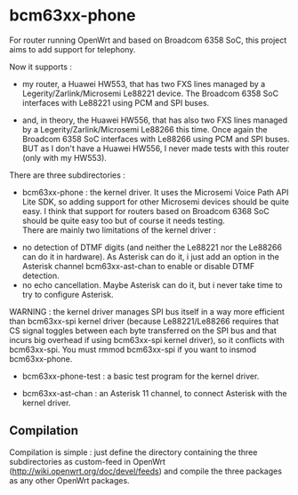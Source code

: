 # bcm63xx-phone

For router running OpenWrt and based on Broadcom 6358 SoC, this project aims to add support for telephony.

Now it supports :

- my router, a Huawei HW553, that has two FXS lines managed by a Legerity/Zarlink/Microsemi Le88221 device. The Broadcom 6358 SoC interfaces with Le88221 using PCM and SPI buses.

- and, in theory, the Huawei HW556, that has also two FXS lines managed by a Legerity/Zarlink/Microsemi Le88266 this time. Once again the Broadcom 6358 SoC interfaces with Le88266 using PCM and SPI buses.<BR>
BUT as I don't have a Huawei HW556, I never made tests with this router (only with my HW553).

There are three subdirectories : 

- bcm63xx-phone : the kernel driver. It uses the Microsemi Voice Path API Lite SDK, so adding support for other Microsemi devices should be quite easy. I think that support for routers based on Broadcom 6368 SoC should be quite easy too but of course it needs testing.<BR>
There are mainly two limitations of the kernel driver :
 * no detection of DTMF digits (and neither the Le88221 nor the Le88266 can do it in hardware). As Asterisk can do it, i just add an option in the Asterisk channel bcm63xx-ast-chan to enable or disable DTMF detection.
 * no echo cancellation. Maybe Asterisk can do it, but i never take time to try to configure Asterisk.<BR>

WARNING : the kernel driver manages SPI bus itself in a way more efficient than bcm63xx-spi kernel driver (because Le88221/Le88266 requires that CS signal toggles between each byte transferred on the SPI bus and that incurs big overhead if using bcm63xx-spi kernel driver), so it conflicts with bcm63xx-spi.
You must rmmod bcm63xx-spi if you want to insmod bcm63xx-phone.

- bcm63xx-phone-test : a basic test program for the kernel driver.

- bcm63xx-ast-chan : an Asterisk 11 channel, to connect Asterisk with the kernel driver.


## Compilation ##

Compilation is simple : just define the directory containing the three subdirectories as custom-feed in OpenWrt (http://wiki.openwrt.org/doc/devel/feeds) and compile the three packages as any other OpenWrt packages.
